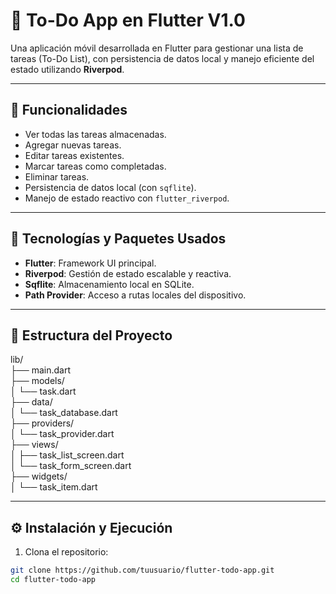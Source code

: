 # 📝 To-Do App en Flutter V1.0

Una aplicación móvil desarrollada en Flutter para gestionar una lista de tareas (To-Do List), con persistencia de datos local y manejo eficiente del estado utilizando **Riverpod**.

---

## 🚀 Funcionalidades

- Ver todas las tareas almacenadas.
- Agregar nuevas tareas.
- Editar tareas existentes.
- Marcar tareas como completadas.
- Eliminar tareas.
- Persistencia de datos local (con `sqflite`).
- Manejo de estado reactivo con `flutter_riverpod`.

---

## 🧱 Tecnologías y Paquetes Usados

- **Flutter**: Framework UI principal.
- **Riverpod**: Gestión de estado escalable y reactiva.
- **Sqflite**: Almacenamiento local en SQLite.
- **Path Provider**: Acceso a rutas locales del dispositivo.

---

## 📁 Estructura del Proyecto

lib/  
├── main.dart                    
├── models/  
│   └── task.dart               
├── data/  
│   └── task_database.dart      
├── providers/  
│   └── task_provider.dart      
├── views/  
│   ├── task_list_screen.dart   
│   └── task_form_screen.dart   
├── widgets/  
│   └── task_item.dart          

---

## ⚙️ Instalación y Ejecución

1. Clona el repositorio:

```bash
git clone https://github.com/tuusuario/flutter-todo-app.git
cd flutter-todo-app
```